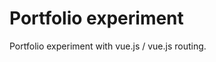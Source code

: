 Portfolio experiment
==========================

Portfolio experiment with vue.js / vue.js routing.
